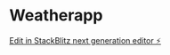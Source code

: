 # Weatherapp

[Edit in StackBlitz next generation editor ⚡️](https://stackblitz.com/~/github.com/karthhiik/Weatherapp)